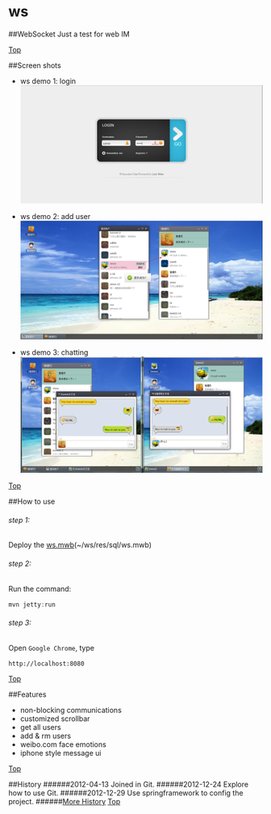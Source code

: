 # ws  

##WebSocket
Just a test for web IM

[Top](#Top)

##Screen shots

* ws demo 1: login
![1 columns](https://github.com/vaenow/ws/blob/master/src/main/webapp/vers2/img/screenshots/login.png?raw=true)


* ws demo 2: add user
![1 columns](https://github.com/vaenow/ws/blob/master/src/main/webapp/vers2/img/screenshots/add_friends.png?raw=true)


* ws demo 3: chatting
![1 columns](https://github.com/vaenow/ws/blob/master/src/main/webapp/vers2/img/screenshots/chatting.png?raw=true)


[Top](#Top)

##How to use
###### step 1: 
Deploy the [ws.mwb](https://github.com/vaenow/ws/tree/master/res/sql)(~/ws/res/sql/ws.mwb)
###### step 2: 
Run the command: 
```java
mvn jetty:run
```
###### step 3: 
Open `Google Chrome`, type 
```xml
http://localhost:8080
```

[Top](#Top)

##Features
* non-blocking communications
* customized scrollbar
* get all users
* add & rm users
* weibo.com face emotions
* iphone style message ui


[Top](#Top)

##History
######2012-04-13
Joined in Git.
######2012-12-24
Explore how to use Git.
######2012-12-29
Use springframework to config the project.
######[More History](https://github.com/vaenow/ws/commits/master)
[Top](#Top)
